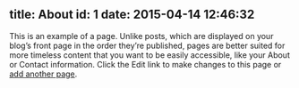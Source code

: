 title: About
id: 1
date: 2015-04-14 12:46:32
---

This is an example of a page. Unlike posts, which are displayed on your blog’s front page in the order they’re published, pages are better suited for more timeless content that you want to be easily accessible, like your About or Contact information. Click the Edit link to make changes to this page or [add another page](https://wordpress.com/page "Direct link to Add New Page in your Dashboard").